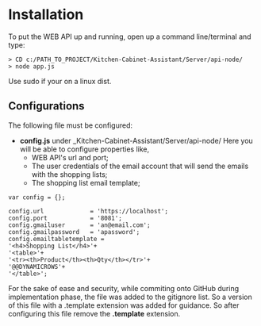 # Installation

To put the WEB API up and running, open up a command line/terminal and type:
```
> CD c:/PATH_TO_PROJECT/Kitchen-Cabinet-Assistant/Server/api-node/
> node app.js
```
Use sudo if your on a linux dist.

## Configurations

The following file must be configured:
* **config.js** under _Kitchen-Cabinet-Assistant/Server/api-node/
Here you will be able to configure properties like,
  * WEB API's url and port;
  * The user credentials of the email account that will send the emails with the shopping lists;
  * The shopping list email template;
  
```
var config = {};

config.url             = 'https://localhost';
config.port            = '8081';
config.gmailuser       = 'an@email.com';
config.gmailpassword   = 'apassword';
config.emailtabletemplate = 
'<h4>Shopping List</h4>'+
'<table>'+
'<tr><th>Product</th><th>Qty</th></tr>'+
'@@DYNAMICROWS'+
'</table>';
```

For the sake of ease and security, while commiting onto GitHub during implementation phase, the file was added to the gitignore list. So a version of this file with a .template extension was added for guidance. 
So after configuring this file remove the **.template** extension.
